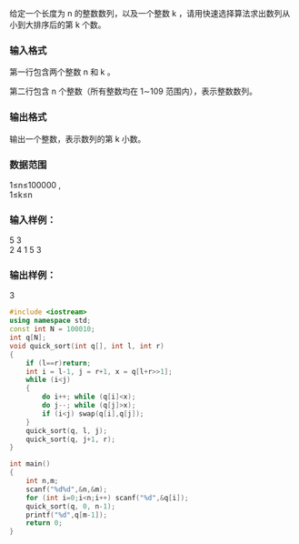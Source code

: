 给定一个长度为 n
 的整数数列，以及一个整数 k
，请用快速选择算法求出数列从小到大排序后的第 k
 个数。

### 输入格式
第一行包含两个整数 n
 和 k
。

第二行包含 n
 个整数（所有整数均在 1∼109
 范围内），表示整数数列。

### 输出格式
输出一个整数，表示数列的第 k
 小数。

### 数据范围
1≤n≤100000
,  
1≤k≤n
### 输入样例：
5 3  
2 4 1 5 3
### 输出样例：
3
```c++
#include <iostream>
using namespace std;
const int N = 100010;
int q[N];
void quick_sort(int q[], int l, int r)
{
    if (l==r)return;
    int i = l-1, j = r+1, x = q[l+r>>1];
    while (i<j)
    {
        do i++; while (q[i]<x);
        do j--; while (q[j]>x);
        if (i<j) swap(q[i],q[j]);
    }
    quick_sort(q, l, j);
    quick_sort(q, j+1, r);
}

int main()
{
    int n,m;
    scanf("%d%d",&n,&m);
    for (int i=0;i<n;i++) scanf("%d",&q[i]);
    quick_sort(q, 0, n-1);
    printf("%d",q[m-1]);
    return 0;
}
```
